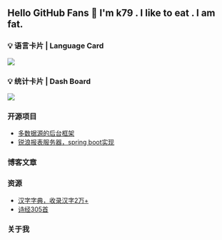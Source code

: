 ## Hello GitHub Fans 👋  I'm k79 . I like to eat . I am fat.

### 💡 语言卡片 | Language Card

<img src="https://github-readme-stats.vercel.app/api/top-langs/?username=a-fat-k79" />

### 💡 统计卡片 | Dash Board

<img src="https://github-readme-stats.vercel.app/api?username=a-fat-k79&count_private=true&show_icons=true" />

### 开源项目
- [多数据源的后台框架](https://github.com/a-fat-k79/GloryAdmin)
- [锐浪报表服务器，spring boot实现](https://github.com/a-fat-k79/k79-report-grid)

### 博客文章

### 资源
- [汉字字典，收录汉字2万+](https://github.com/a-fat-k79/k79-dict#%E4%B8%AD%E6%96%87%E5%AD%97%E5%85%B8%E5%BA%93) 
- [诗经305首](https://github.com/a-fat-k79/k79-dict#%E8%AF%97%E7%BB%8F%E5%BA%93)

### 关于我

